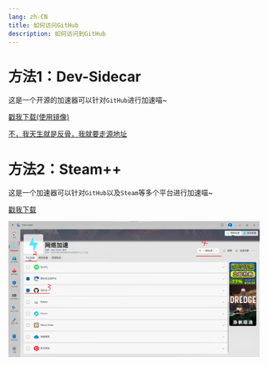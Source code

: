 ```yaml
---
lang: zh-CN
title: 如何访问GitHub
description: 如何访问到GitHub
---
```


# 方法1：Dev-Sidecar

这是一个开源的加速器可以针对`GitHub`进行加速喵~

[戳我下载(使用镜像)](https://ghm.078465.xyz/https://github.com/docmirror/dev-sidecar/releases/download/v2.0.0.2/DevSidecar-2.0.0.2-windows-universal.exe)

[不，我天生就是反骨，我就要走源地址](https://github.com/docmirror/dev-sidecar/)

# 方法2：Steam++

这是一个加速器可以针对`GitHub`以及`Steam`等多个平台进行加速喵~

[戳我下载](https://steampp.net/)

![选择GitHub](/images/GitHub.png)
